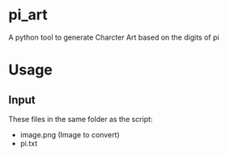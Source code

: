# pi_art
A python tool to generate Charcter Art based on the digits of pi

# Usage
## Input
These files in the same folder as the script:
- image.png (Image to convert)
- pi.txt 